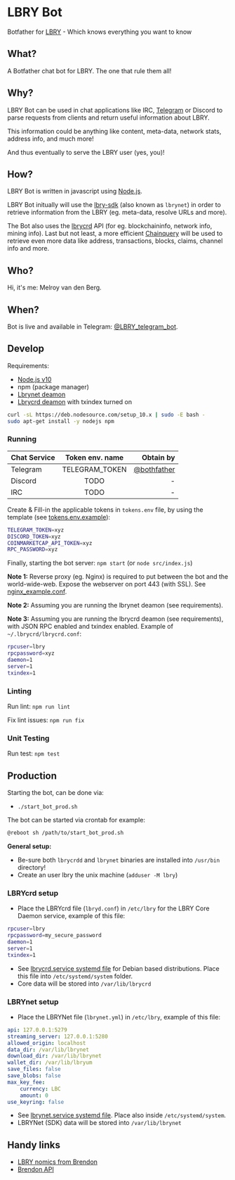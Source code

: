 # LBRY Bot

Botfather for [LBRY](https://lbry.com/) - Which knows everything you want to know

## What?

A Botfather chat bot for LBRY. The one that rule them all!

## Why?

LBRY Bot can be used in chat applications like IRC, [Telegram](https://telegram.org/apps) or Discord to parse requests from clients and return useful information about LBRY.

This information could be anything like content, meta-data, network stats, address info, and much more!

And thus eventually to serve the LBRY user (yes, you)!

## How?

LBRY Bot is written in javascript using [Node.js](https://nodejs.org/en/download/).

LBRY Bot initually will use the [lbry-sdk](https://github.com/lbryio/lbry-sdk) (also known as `lbrynet`) in order to retrieve information from the LBRY (eg.  meta-data, resolve URLs and more).

The Bot also uses the [lbrycrd](https://github.com/lbryio/lbrycrd) API (for eg. blockchaininfo, network info, mining info). Last but not least, a more efficient [Chainquery](https://github.com/lbryio/chainquery) will be used to retrieve even more data like address, transactions, blocks, claims, channel info and more.

## Who?

Hi, it's me: Melroy van den Berg.

## When?

Bot is live and available in Telegram: [@LBRY_telegram_bot](https://telegram.me/LBRY_telegram_bot).

## Develop

Requirements:

* [Node.js v10](https://nodejs.org/en/download/)
* npm (package manager)
* [Lbrynet deamon](https://github.com/lbryio/lbry-sdk/releases)
* [Lbrycrd deamon](https://github.com/lbryio/lbrycrd) with txindex turned on

```sh
curl -sL https://deb.nodesource.com/setup_10.x | sudo -E bash -
sudo apt-get install -y nodejs npm
```

### Running

| Chat Service  | Token env. name    | Obtain by                                    |
| ------------- |:------------------:| --------------------------------------------:|
| Telegram      | TELEGRAM_TOKEN     | [@bothfather](https://telegram.me/BotFather) |
| Discord       | TODO               | -                                            |
| IRC           | TODO               | -                                            |

Create & Fill-in the applicable tokens in `tokens.env` file, by using the template (see [tokens.env.example](tokens.env.example)):

```sh
TELEGRAM_TOKEN=xyz
DISCORD_TOKEN=xyz
COINMARKETCAP_API_TOKEN=xyz
RPC_PASSWORD=xyz
```

Finally, starting the bot server: `npm start` (or `node src/index.js`)

**Note 1:** Reverse proxy (eg. Nginx) is required to put between the bot and the world-wide-web. Expose the webserver on port 443 (with SSL). See [nginx_example.conf](nginx_example.conf).

**Note 2:** Assuming you are running the lbrynet deamon (see requirements).

**Note 3:** Assuming you are running the lbrycrd deamon (see requirements), with JSON RPC enabled and txindex enabled. Example of `~/.lbrycrd/lbrycrd.conf`:

```sh
rpcuser=lbry
rpcpassword=xyz
daemon=1
server=1
txindex=1
```

### Linting

Run lint: `npm run lint`

Fix lint issues: `npm run fix`

### Unit Testing

Run test: `npm test`

## Production

Starting the bot, can be done via:

* `./start_bot_prod.sh`

The bot can be started via crontab for example:

```sh
@reboot sh /path/to/start_bot_prod.sh
```

**General setup:**

* Be-sure both `lbrycrdd` and `lbrynet` binaries are installed into `/usr/bin` directory!
* Create an user lbry the unix machine (`adduser -M lbry`)

### LBRYcrd setup

* Place the LBRYcrd file (`lbryd.conf`) in `/etc/lbry` for the LBRY Core Daemon service, example of this file:

```sh
rpcuser=lbry
rpcpassword=my_secure_password
daemon=1
server=1
txindex=1
```

* See [lbrycrd.service systemd file](lbrycrd.service) for Debian based distributions. Place this file into `/etc/systemd/system` folder.
* Core data will be stored into `/var/lib/lbrycrd`

### LBRYnet setup

* Place the LBRYNet file (`lbrynet.yml`) in `/etc/lbry`, example of this file:

```yml
api: 127.0.0.1:5279
streaming_server: 127.0.0.1:5280
allowed_origin: localhost
data_dir: /var/lib/lbrynet
download_dir: /var/lib/lbrynet
wallet_dir: /var/lib/lbryum
save_files: false
save_blobs: false
max_key_fee:
    currency: LBC
    amount: 0
use_keyring: false
```

* See [lbrynet.service systemd file](lbrynet.service). Place also inside `/etc/systemd/system`.
* LBRYNet (SDK) data will be stored into `/var/lib/lbrynet`

## Handy links 

* [LBRY nomics from Brendon](https://github.com/eggplantbren/LBRYnomics)
* [Brendon API](https://www.brendonbrewer.com/lbrynomics/)
